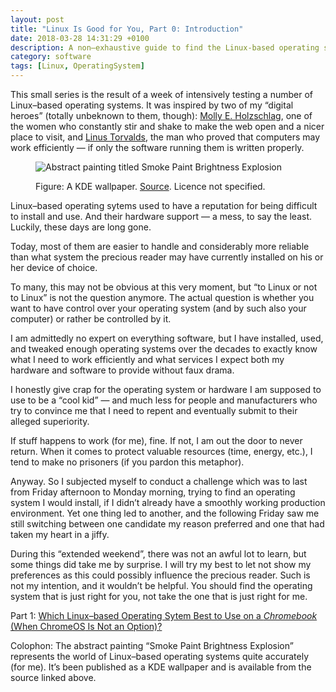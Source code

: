```yaml
---
layout: post
title: "Linux Is Good for You, Part 0: Introduction"
date: 2018-03-28 14:31:29 +0100
description: A non–exhaustive guide to find the Linux-based operating system that is just right for you.
category: software
tags: [Linux, OperatingSystem]
---
```

This small series is the result of a week of intensively testing a number of Linux–based operating systems. It was inspired by two of my “digital heroes” (totally unbeknown to them, though): <a rel="external" title="Get to know Molly on Wikipedia" href="https://en.wikipedia.org/wiki/Molly_Holzschlag">Molly E. Holzschlag</a>, one of the women who constantly stir and shake to make the web open and a nicer place to visit, and <a rel="external" title="Get to know Linus on Wikipedia" href="https://en.wikipedia.org/wiki/Linus_Torvalds">Linus Torvalds</a>, the man who proved that computers may work efficiently — if only the software running them is written properly.<!--more-->

<figure>
<p><img alt="Abstract painting titled Smoke Paint Brightness Explosion" src="https://www.wallpaperup.com/uploads/wallpapers/2014/04/17/335817/eac6caa52564b48c14ea6f03b9928760.jpg" /></p>
<figcaption>
<p>Figure: A <abbr>KDE</abbr> wallpaper. <a rel="external" href="https://www.wallpaperup.com/">Source</a>. Licence not specified.</p>
</figcaption>
</figure>

Linux–based operating sytems used to have a reputation for being difficult to install and use. And their hardware support — a mess, to say the least. Luckily, these days are long gone.

Today, most of them are easier to handle and considerably more reliable than what system the precious reader may have currently installed on his or her device of choice.

To many, this may not be obvious at this very moment, but “to Linux or not to Linux” is not the question anymore. The actual question is whether you want to have control over your operating system (and by such also your computer) or rather be controlled by it.

I am admittedly no expert on everything software, but I have installed, used, and tweaked enough operating systems over the decades to exactly know what I need to work efficiently and what services I expect both my hardware and software to provide without faux drama.

I honestly give crap for the operating system or hardware I am supposed to use to be a “cool kid” — and much less for people and manufacturers who try to convince me that I need to repent and eventually submit to their alleged superiority.

If stuff happens to work (for me), fine. If not, I am out the door to never return. When it comes to protect valuable resources (time, energy, <abbr>etc.</abbr>), I tend to make no prisoners (if you pardon this metaphor).

Anyway. So I subjected myself to conduct a challenge which was to last from Friday afternoon to Monday morning, trying to find an operating system I would install, if I didn’t already have a smoothly working production environment. Yet one thing led to another, and the following Friday saw me still switching between one candidate my reason preferred and one that had taken my heart in a jiffy.

During this “extended weekend”, there was not an awful lot to learn, but some things did take me by surprise. I will try my best to let not show my preferences as this could possibly influence the precious reader. Such is not my intention, and it wouldn’t be helpful. You should find the operating system that is just right for you, not take the one that is just right for me.

Part 1: <a href="{{ site.baseurl }}{% post_url 2018-03-29-easy-guide-linux-chromebooks %}">Which Linux–based Operating Sytem Best to Use on a <em>Chromebook</em> (When Chrome<abbr>OS</abbr> Is Not an Option)?</a>

Colophon: The abstract painting “Smoke Paint Brightness Explosion” represents the world of Linux–based operating systems quite accurately (for me). It’s been published as a <abbr>KDE</abbr> wallpaper and is available from the source linked above.

